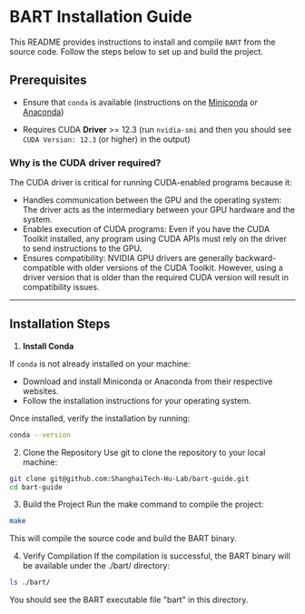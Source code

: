# BART Installation Guide

This README provides instructions to install and compile `BART` from the source code. Follow the steps below to set up and build the project.

## Prerequisites

- Ensure that `conda` is available (instructions on the [Miniconda](https://docs.conda.io/en/latest/miniconda.html) or [Anaconda](https://www.anaconda.com/))

- Requires CUDA **Driver** >= 12.3 (run `nvidia-smi` and then you should see `CUDA Version: 12.3` (or higher) in the output)

### Why is the CUDA driver required?
The CUDA driver is critical for running CUDA-enabled programs because it:

- Handles communication between the GPU and the operating system: The driver acts as the intermediary between your GPU hardware and the system.
- Enables execution of CUDA programs: Even if you have the CUDA Toolkit installed, any program using CUDA APIs must rely on the driver to send instructions to the GPU.
- Ensures compatibility: NVIDIA GPU drivers are generally backward-compatible with older versions of the CUDA Toolkit. However, using a driver version that is older than the required CUDA version will result in compatibility issues.

---

## Installation Steps

1. **Install Conda**

If `conda` is not already installed on your machine:
- Download and install Miniconda or Anaconda from their respective websites.
- Follow the installation instructions for your operating system.

Once installed, verify the installation by running:
```bash
conda --version
```
   
2. Clone the Repository Use git to clone the repository to your local machine:

```bash
git clone git@github.com:ShanghaiTech-Hu-Lab/bart-guide.git
cd bart-guide
```

3. Build the Project Run the make command to compile the project:

```bash
make
```

This will compile the source code and build the BART binary.

4. Verify Compilation If the compilation is successful, the BART binary will be available under the ./bart/ directory:

```bash
ls ./bart/
```

You should see the BART executable file "bart" in this directory.
